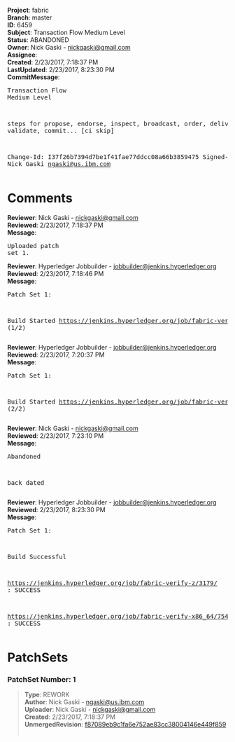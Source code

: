 <strong>Project</strong>: fabric<br><strong>Branch</strong>: master<br><strong>ID</strong>: 6459<br><strong>Subject</strong>: Transaction Flow Medium Level<br><strong>Status</strong>: ABANDONED<br><strong>Owner</strong>: Nick Gaski - nickgaski@gmail.com<br><strong>Assignee</strong>:<br><strong>Created</strong>: 2/23/2017, 7:18:37 PM<br><strong>LastUpdated</strong>: 2/23/2017, 8:23:30 PM<br><strong>CommitMessage</strong>:<br><pre>Transaction Flow Medium Level

steps for propose, endorse,
inspect, broadcast, order,
deliver, validate, commit...
[ci skip]

Change-Id: I37f26b7394d7be1f41fae77ddcc08a66b3859475
Signed-off-by: Nick Gaski <ngaski@us.ibm.com>
</pre><h1>Comments</h1><strong>Reviewer</strong>: Nick Gaski - nickgaski@gmail.com<br><strong>Reviewed</strong>: 2/23/2017, 7:18:37 PM<br><strong>Message</strong>: <pre>Uploaded patch set 1.</pre><strong>Reviewer</strong>: Hyperledger Jobbuilder - jobbuilder@jenkins.hyperledger.org<br><strong>Reviewed</strong>: 2/23/2017, 7:18:46 PM<br><strong>Message</strong>: <pre>Patch Set 1:

Build Started https://jenkins.hyperledger.org/job/fabric-verify-z/3179/ (1/2)</pre><strong>Reviewer</strong>: Hyperledger Jobbuilder - jobbuilder@jenkins.hyperledger.org<br><strong>Reviewed</strong>: 2/23/2017, 7:20:37 PM<br><strong>Message</strong>: <pre>Patch Set 1:

Build Started https://jenkins.hyperledger.org/job/fabric-verify-x86_64/7545/ (2/2)</pre><strong>Reviewer</strong>: Nick Gaski - nickgaski@gmail.com<br><strong>Reviewed</strong>: 2/23/2017, 7:23:10 PM<br><strong>Message</strong>: <pre>Abandoned

back dated</pre><strong>Reviewer</strong>: Hyperledger Jobbuilder - jobbuilder@jenkins.hyperledger.org<br><strong>Reviewed</strong>: 2/23/2017, 8:23:30 PM<br><strong>Message</strong>: <pre>Patch Set 1:

Build Successful 

https://jenkins.hyperledger.org/job/fabric-verify-z/3179/ : SUCCESS

https://jenkins.hyperledger.org/job/fabric-verify-x86_64/7545/ : SUCCESS</pre><h1>PatchSets</h1><h3>PatchSet Number: 1</h3><blockquote><strong>Type</strong>: REWORK<br><strong>Author</strong>: Nick Gaski - ngaski@us.ibm.com<br><strong>Uploader</strong>: Nick Gaski - nickgaski@gmail.com<br><strong>Created</strong>: 2/23/2017, 7:18:37 PM<br><strong>UnmergedRevision</strong>: [f87089eb9c1fa6e752ae83cc38004146e449f859](https://github.com/hyperledger-gerrit-archive/fabric/commit/f87089eb9c1fa6e752ae83cc38004146e449f859)<br><br></blockquote>